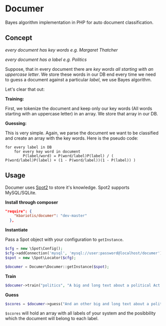Documer
==============
Bayes algorithm implementation in PHP for auto document classification.

Concept
-----------------------------

_every document has key words e.g. *Margaret Thatcher*_

_every document has a label e.g. *Politics*_

Suppose, that in every document there are *key words all starting with an uppercase letter*. We store these words in our DB end every time we need to guess a document against a particular *label*, we use Bayes algorithm.

Let's clear that out:

**Training:**

First, we tokenize the document and keep only our key words (All words starting with an uppercase letter) in an array. We store that array in our DB.

**Guessing:**

This is very simple. Again, we parse the document we want to be classified and create an array with the key words. Here is the pseudo code:

	for every label in DB
		for every key word in document
			P(label/word) = P(word/label)P(label) /	( P(word/label)P(label) + (1 - P(word/label))(1 - P(label)) )

Usage
------------
Documer uses [Spot2](https://github.com/vlucas/spot2) to store it's knowledge. Spot2 supports MySQL/SQLite.

**Install through composer**

```json
"require": {
    "kbariotis/documer": "dev-master"
  },
```

**Instantiate**

Pass a Spot object with your configuration to `getInstance`.

```php
$cfg = new \Spot\Config();
$cfg->addConnection('mysql', 'mysql://user:password@localhost/documer');
$spot = new \Spot\Locator($cfg);

$documer = Documer\Documer::getInstance($spot);

```

**Train**

```php
$documer->train("politics", "A big and long text about a political Act and a Famous Person");
```

**Guess**

```php
$scores = $documer->guess("And an other big and long text about a political Act and a Famous Person");
```

`$scores` will hold an array with all labels of your system and the posibbility which the document will belong to
each label.
